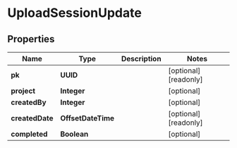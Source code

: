 

# UploadSessionUpdate


## Properties

| Name | Type | Description | Notes |
|------------ | ------------- | ------------- | -------------|
|**pk** | **UUID** |  |  [optional] [readonly] |
|**project** | **Integer** |  |  [optional] |
|**createdBy** | **Integer** |  |  [optional] |
|**createdDate** | **OffsetDateTime** |  |  [optional] [readonly] |
|**completed** | **Boolean** |  |  [optional] |




